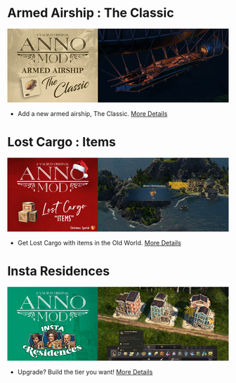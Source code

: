 # Armed Airship : The Classic

![](./files/theclassicbanner.jpg)

- Add a new armed airship, The Classic. [More Details](./files/THECLASSIC.md)

# Lost Cargo : Items

![](./files/lostcargobanner.jpg)

- Get Lost Cargo with items in the Old World. [More Details](./files/LOSTCARGO.md)


# Insta Residences

![](./files/instaresbanner.jpg)

- Upgrade? Build the tier you want! [More Details](./files/INSTARES.md)

